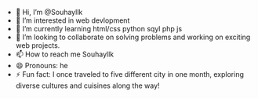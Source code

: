 - 👋 Hi, I’m @Souhayllk
- 👀 I’m interested in web devlopment 
- 🌱 I’m currently learning html/css python sqyl php js 
- 💞️ I’m looking to collaborate on solving problems and working on exciting web projects.
- 📫 How to reach me Souhayllk
- 😄 Pronouns: he
- ⚡ Fun fact: I once traveled to five different city in one month, exploring diverse cultures and cuisines along the way!

<!---
Souhayllk/Souhayllk is a ✨ special ✨ repository because its `README.md` (this file) appears on your GitHub profile.
You can click the Preview link to take a look at your changes.
--->
